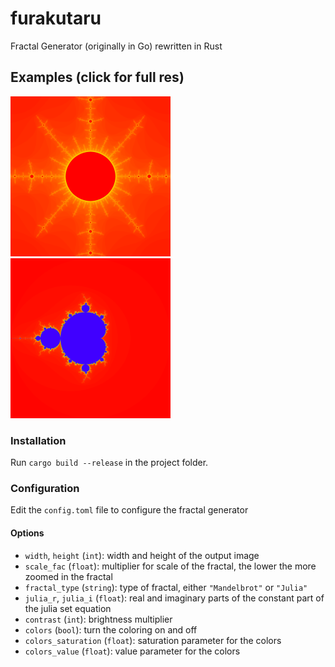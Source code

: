 # furakutaru
Fractal Generator (originally in Go) rewritten in Rust

## Examples (click for full res)
<img alt="Julia Example" src="https://github.com/isopropyletherperoxide/furakutaru/blob/main/examples/julia.png?raw=true" width=256>

<img alt="Mandelbrot Example" src="https://github.com/isopropyletherperoxide/furakutaru/blob/main/examples/mandelbrot.png?raw=true" width=256>

### Installation
Run ``cargo build --release`` in the project folder.

### Configuration
Edit the ``config.toml`` file to configure the fractal generator
#### Options
- ``width``, ``height`` (``int``): width and height of the output image
- ``scale_fac`` (``float``):  multiplier for scale of the fractal, the lower the more zoomed in the fractal
- ``fractal_type`` (``string``): type of fractal, either ``"Mandelbrot"`` or ``"Julia"`` 
- ``julia_r``, ``julia_i`` (``float``): real and imaginary parts of the constant part of the julia set equation
- ``contrast`` (``int``): brightness multiplier
- ``colors`` (``bool``): turn the coloring on and off
- ``colors_saturation`` (``float``): saturation parameter for the colors 
- ``colors_value`` (``float``): value parameter for the colors


